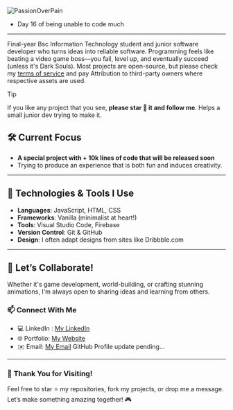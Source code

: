 
![PassionOverPain](https://github.com/user-attachments/assets/d8a13559-db47-40a3-9684-3b9dec5c6a3e)

- Day 16 of being unable to code much
---
Final-year Bsc Information Technology student and junior software developer who turns ideas into reliable software. Programming feels like beating a video game boss—you fail, level up, and eventually succeed (unless it's Dark Souls). Most projects are open-source, but please check my [terms of service](https://tinotenda-mhedziso.pages.dev/#tos) and pay Attribution to third-party owners where respective assets are used.


>[!Tip]
> If you like any project that you see, **please star 🌟 it and follow me**. Helps a small junior dev trying to make it.

## 🛠️ **Current Focus**

                                                                                                          
- **A special project with + 10k lines of code that will be released soon**
- Trying to produce an experience that is both fun and induces creativity.
  

---

## 🔧 **Technologies & Tools I Use** 
- **Languages**: JavaScript, HTML, CSS  
- **Frameworks**: Vanilla (minimalist at heart!)  
- **Tools**: Visual Studio Code, Firebase  
- **Version Control**: Git & GitHub  
- **Design**: I often adapt designs from sites like Dribbble.com 

---


## 🎯 **Let’s Collaborate!**

Whether it's game development, world-building, or crafting stunning animations, I'm always open to sharing ideas and learning from others.  

### 📫 **Connect With Me**
- 💻 LinkedIn : [My LinkedIn](https://www.linkedin.com/in/tinotenda-mhedziso/)
- 🌐 Portfolio: [My Website](https://tinotenda-mhedziso.pages.dev)  
- ✉️ Email: [My Email](mailto:tinomhedziso22@gmail.com)
GitHub Profile update pending...
---

### 🌟 **Thank You for Visiting!**

Feel free to star ⭐ my repositories, fork my projects, or drop me a message. Let’s make something amazing together! 🎮


<!--
**Passion-Over-Pain/Passion-Over-Pain** is a ✨ _special_ ✨ repository because its `README.md` (this file) appears on your GitHub profile.

Here are some ideas to get you started:

- 🔭 I’m currently working on ...
- 🌱 I’m currently learning ...
- 👯 I’m looking to collaborate on ...
- 🤔 I’m looking for help with ...
- 💬 Ask me about ...
- 📫 How to reach me: ...
- 😄 Pronouns: ...
- ⚡ Fun fact: ...
-->
